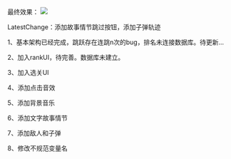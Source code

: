最终效果：
![](http://132.232.46.57:8888/images/2020/02/08/hJ0WmP8zNx/coolrun_game.png)

LatestChange：添加故事情节跳过按钮，添加子弹轨迹

1、基本架构已经完成，跳跃存在连跳n次的bug，排名未连接数据库。待更新...

2、加入rankUI，待完善。数据库未建立。

3、加入选关UI

4、添加点击音效

5、添加背景音乐

6、添加文字故事情节

7、添加敌人和子弹

8、修改不规范变量名
